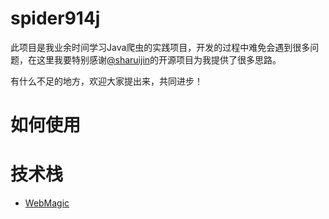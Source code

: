 # spider914j

此项目是我业余时间学习Java爬虫的实践项目，开发的过程中难免会遇到很多问题，在这里我要特别感谢[@sharuijin](https://github.com/sharuijin/91)的开源项目为我提供了很多思路。

有什么不足的地方，欢迎大家提出来，共同进步！

# 如何使用

# 技术栈
- [WebMagic](https://github.com/code4craft/webmagic)

